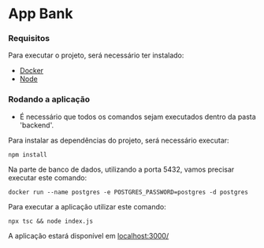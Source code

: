 # App Bank

### Requisitos

Para executar o projeto, será necessário ter instalado:

- [Docker](https://www.docker.com/) 
- [Node](https://nodejs.org/en/download/)

### Rodando a aplicação

- É necessário que todos os comandos sejam executados dentro da pasta 'backend'.

Para instalar as dependências do projeto, será necessário executar:

```
npm install
```

Na parte de banco de dados, utilizando a porta 5432, vamos precisar executar este comando:

```
docker run --name postgres -e POSTGRES_PASSWORD=postgres -d postgres
```

Para executar a aplicação utilizar este comando:

```
npx tsc && node index.js
```

A aplicação estará disponível em [localhost:3000/](localhost:3000/) 


